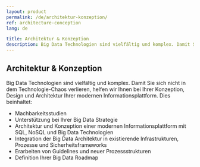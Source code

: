 ```yaml
---
layout: product
permalink: /de/architektur-konzeption/
ref: architecture-conception
lang: de

title: Architektur & Konzeption
description: Big Data Technologien sind vielfältig und komplex. Damit Sie sich nicht in dem Technologie-Chaos verlieren, helfen wir Ihnen bei Ihrer Konzeption und Architektur Ihrer modernen Informationsplattform.
---
```


## Architektur & Konzeption

Big Data Technologien sind vielfältig und komplex. Damit Sie sich nicht in dem Technologie-Chaos verlieren, helfen wir Ihnen bei Ihrer Konzeption, Design und Architektur Ihrer modernen Informationsplattform. Dies beinhaltet:

* Machbarkeitsstudien
* Unterstützung bei Ihrer Big Data Strategie
* Architektur und Konzeption einer modernen Informationsplattform mit SQL, NoSQL und Big Data Technologien
* Integration der Big Data Architektur in existierende Infrastrukturen, Prozesse und Sicherheitsframeworks
* Erarbeiten von Guidelines und neuer Prozessstrukturen
* Definition Ihrer Big Data Roadmap
